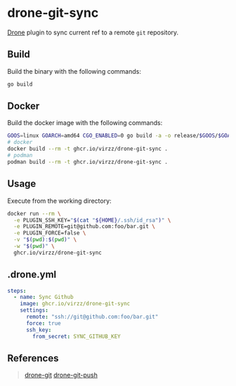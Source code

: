 # drone-git-sync

[Drone](https://www.drone.io/) plugin to sync current ref to a remote `git` repository.

## Build

Build the binary with the following commands:

```sh
go build
```

## Docker

Build the docker image with the following commands:

```sh
GOOS=linux GOARCH=amd64 CGO_ENABLED=0 go build -a -o release/$GOOS/$GOARCH/drone-git-sync
# docker
docker build --rm -t ghcr.io/virzz/drone-git-sync .
# podman
podman build --rm -t ghcr.io/virzz/drone-git-sync .
```

## Usage

Execute from the working directory:

```sh
docker run --rm \
  -e PLUGIN_SSH_KEY="$(cat "${HOME}/.ssh/id_rsa")" \
  -e PLUGIN_REMOTE=git@github.com:foo/bar.git \
  -e PLUGIN_FORCE=false \
  -v "$(pwd):$(pwd)" \
  -w "$(pwd)" \
  ghcr.io/virzz/drone-git-sync
```

## .drone.yml

```yaml
steps:
  - name: Sync Github
    image: ghcr.io/virzz/drone-git-sync
    settings:
      remote: "ssh://git@github.com:foo/bar.git"
      force: true
      ssh_key:
        from_secret: SYNC_GITHUB_KEY
```

## References

> [drone-git](https://github.com/drone/drone-git)
> [drone-git-push](https://github.com/appleboy/drone-git-push)
